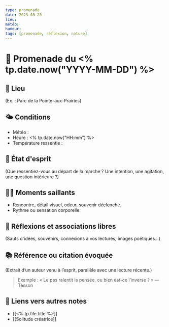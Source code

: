 ```yaml
---
type: promenade
date: 2025-08-25
lieu: 
météo: 
humeur: 
tags: [promenade, réflexion, nature]
---
```


# 🧭 Promenade du <% tp.date.now("YYYY-MM-DD") %>

## 📍 Lieu
(Ex. : Parc de la Pointe-aux-Prairies)

## 🌤️ Conditions
- Météo : 
- Heure : <% tp.date.now("HH:mm") %>
- Température ressentie : 

## 🧠 État d'esprit
(Que ressentiez-vous au départ de la marche ? Une intention, une agitation, une question intérieure ?)

## 🚶‍♂️ Moments saillants
- Rencontre, détail visuel, odeur, souvenir déclenché.
- Rythme ou sensation corporelle.

## 💭 Réflexions et associations libres
(Sauts d'idées, souvenirs, connexions à vos lectures, images poétiques...)

## 📚 Référence ou citation évoquée
(Extrait d’un auteur venu à l’esprit, parallèle avec une lecture récente.)

> Exemple :
> « Le pas ralentit la pensée, ou bien est-ce l’inverse ? » — Tesson

## 🔗 Liens vers autres notes
- [[<% tp.file.title %>]]
- [[Solitude créatrice]]